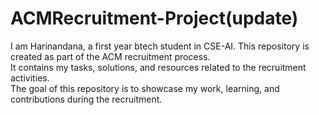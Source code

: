 # ACMRecruitment-Project(update)
I am Harinandana, a first year btech student in CSE-AI.
This repository is created as part of the ACM recruitment process.  
It contains my tasks, solutions, and resources related to the recruitment activities.  
The goal of this repository is to showcase my work, learning, and contributions during the recruitment.  
